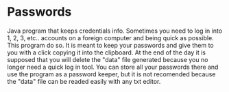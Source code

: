 # Passwords
Java program that keeps credentials info.
 Sometimes you need to log in into 1, 2, 3, etc.. accounts on a foreign computer and being quick as possible. This program do so. It is meant to keep your passwords and give them to you with a click copying it into the clipboard. At the end of the day it is supposed that you will delete the "data" file generated because you no longer need a quick log in tool. You can store all your passwords there and use the program as a password keeper, but it is not recomended because the "data" file can be readed easily with any txt editor.
